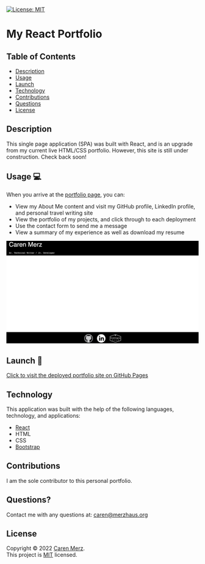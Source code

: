 [![License: MIT](https://img.shields.io/badge/License-MIT-yellow.svg)](https://opensource.org/licenses/MIT)

# My React Portfolio

## Table of Contents

- [Description](#description)
- [Usage](#usage)
- [Launch](#launch)
- [Technology](#technology)
- [Contributions](#contributions)
- [Questions](#questions)
- [License](#license)

## Description

This single page application (SPA) was built with React, and is an upgrade from my current live HTML/CSS portfolio. However, this site is still under construction. Check back soon!

## Usage :computer:

When you arrive at the [portfolio page](https://cammeer.github.io/cm-react-portfolio/), you can:

- View my About Me content and visit my GitHub profile, LinkedIn profile, and personal travel writing site
- View the portfolio of my projects, and click through to each deployment
- Use the contact form to send me a message
- View a summary of my experience as well as download my resume

![Portfolio Screenshot](src/assets/images/portfolio_main.png)

## Launch :rocket:

[Click to visit the deployed portfolio site on GitHub Pages](https://cammeer.github.io/cm-react-portfolio/)

## Technology

This application was built with the help of the following languages, technology, and applications:

- [React](https://reactjs.org/)
- HTML
- CSS
- [Bootstrap](https://getbootstrap.com/)

## Contributions

I am the sole contributor to this personal portfolio.

## Questions?

Contact me with any questions at: [caren@merzhaus.org](caren@merzhaus.org)

## License

Copyright © 2022 [Caren Merz](https://github.com/cammeer). <br />
This project is [MIT](https://github.com/olivelliott/next-progress-bar/blob/main/LICENSE) licensed.
